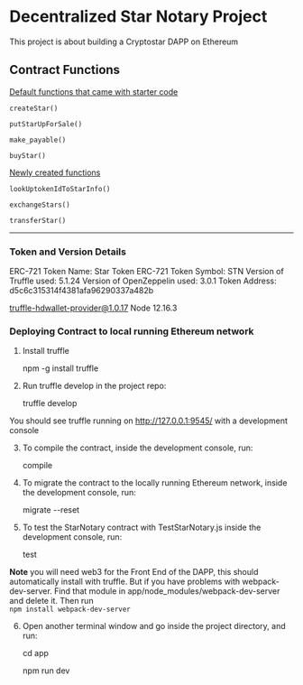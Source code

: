 
# Decentralized Star Notary Project
This project is about building a Cryptostar DAPP on Ethereum

## Contract Functions

<u>Default functions that came with starter code</u>

    createStar()

    putStarUpForSale()

    make_payable()

    buyStar()

<u>Newly created functions</u>

    lookUptokenIdToStarInfo()

    exchangeStars()

    transferStar()

---

### Token and Version Details

ERC-721 Token Name: Star Token
ERC-721 Token Symbol: STN
Version of Truffle used: 5.1.24
Version of OpenZeppelin used: 3.0.1
Token Address: d5c6c315314f4381afa96290337a482b

truffle-hdwallet-provider@1.0.17
Node 12.16.3



### Deploying Contract to local running Ethereum network

1. Install truffle

    npm -g install truffle

2. Run truffle develop in the project repo:

    truffle develop

You should see truffle running on http://127.0.0.1:9545/ with a development console

3. To compile the contract, inside the development console, run:

    compile

 4. To migrate the contract to the locally running Ethereum network, inside the development console, run:

    migrate --reset

5. To test the StarNotary contract with TestStarNotary.js inside the development console, run:

    test

__Note__ you will need web3 for the Front End of the DAPP, this should automatically install with truffle. But if you have problems with webpack-dev-server. Find that module in app/node_modules/webpack-dev-server and delete it.
Then run   <br>   ```npm install webpack-dev-server```

6. Open another terminal window and go inside the project directory, and run:

    cd app

    npm run dev
